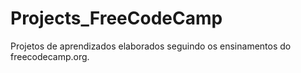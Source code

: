 # Projects_FreeCodeCamp
Projetos de aprendizados elaborados seguindo os ensinamentos do freecodecamp.org.
